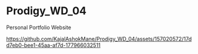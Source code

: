 # Prodigy_WD_04
Personal Portfolio Website










https://github.com/KajalAshokMane/Prodigy_WD_04/assets/157020572/17dd7eb0-bee1-45aa-af7d-177966032511

